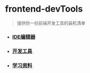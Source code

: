 
# frontend-devTools
> 提供你一份前端开发工具的装机清单

- ### [IDE编辑器](./editor.md)
- ### [开发工具](./tools.md)
- ### [学习资料](./learn.md)